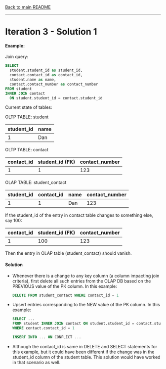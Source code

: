 [Back to main README](../README.md)

---

# Iteration 3 - Solution 1

#### Example:

Join query:

```sql
SELECT
  student.student_id as student_id,
  contact.contact_id as contact_id,
  student.name as name,
  contact.contact_number as contact_number
FROM student
INNER JOIN contact
  ON student.student_id = contact.student_id
```

Current state of tables:

OLTP TABLE: student

| student_id | name |
| --- | --- |
| 1 | Dan |

OLTP TABLE: contact

| contact_id | student_id (FK) | contact_number |
| --- | --- | --- |
| 1 | 1 | 123 |

OLAP TABLE: student_contact

| student_id | contact_id | name | contact_number |
| --- | --- | --- | --- |
| 1 | 1 | Dan | 123 |

If the student_id of the entry in contact table changes to something else, say 100:

| contact_id | student_id (FK) | contact_number |
| --- | --- | --- |
| 1 | 100 | 123 |

Then the entry in OLAP table (student_contact) should vanish.

#### Solution

- Whenever there is a change to any key column (a column impacting join criteria),
first delete all such entries from the OLAP DB based on the PREVIOUS value of the PK column.
In this example:  
    ```sql
    DELETE FROM student_contact WHERE contact_id = 1
    ```
- Upsert entries corresponding to the NEW value of the PK column.
In this example:
    ```sql
    SELECT ...
    FROM student INNER JOIN contact ON student.student_id = contact.student_id
    WHERE contact.contact_id = 1
    ```
    ```sql
    INSERT INTO ... ON CONFLICT ...
    ```
- Although the contact_id is same in DELETE and SELECT statements for this example, but it could have
been different if the change was in the student_id column of the student table. This solution would
have worked in that scenario as well.